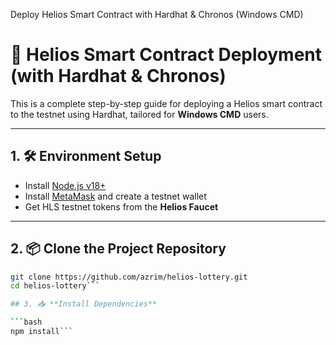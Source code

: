  Deploy Helios Smart Contract with Hardhat & Chronos (Windows CMD)
 # 🚀 Helios Smart Contract Deployment (with Hardhat & Chronos)

This is a complete step-by-step guide for deploying a Helios smart contract to the testnet using Hardhat, tailored for **Windows CMD** users.

---

## 1. 🛠️ Environment Setup

- Install [Node.js v18+](https://nodejs.org/)
- Install [MetaMask](https://metamask.io/) and create a testnet wallet
- Get HLS testnet tokens from the **Helios Faucet**

---

## 2. 📦 Clone the Project Repository

```bash
git clone https://github.com/azrim/helios-lottery.git
cd helios-lottery```

## 3. 📥 **Install Dependencies**

```bash
npm install```

